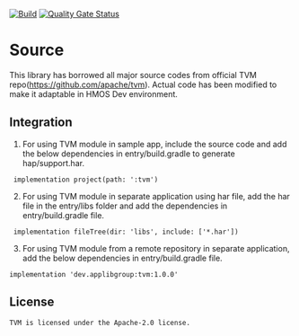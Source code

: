 [![Build](https://github.com/applibgroup/TVM/actions/workflows/main.yml/badge.svg)](https://github.com/applibgroup/TVM/actions/workflows/main.yml)
[![Quality Gate Status](https://sonarcloud.io/api/project_badges/measure?project=applibgroup_TVM&metric=alert_status)](https://sonarcloud.io/dashboard?id=applibgroup_TVM)

# Source
This library has borrowed all major source codes from official TVM repo(https://github.com/apache/tvm).
Actual code has been modified to make it adaptable in HMOS Dev environment.

## Integration

1. For using TVM module in sample app, include the source code and add the below dependencies in entry/build.gradle to generate hap/support.har.
```
 implementation project(path: ':tvm')
```
2. For using TVM module in separate application using har file, add the har file in the entry/libs folder and add the dependencies in entry/build.gradle file.
```
 implementation fileTree(dir: 'libs', include: ['*.har'])
```
3. For using TVM module from a remote repository in separate application, add the below dependencies in entry/build.gradle file.
```
implementation 'dev.applibgroup:tvm:1.0.0'
```


## License

	TVM is licensed under the Apache-2.0 license.

